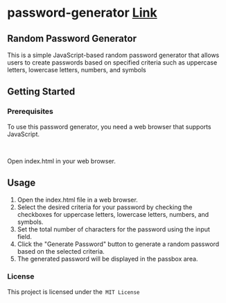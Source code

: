 # password-generator [Link](https://lighthearted-puffpuff-d43f58.netlify.app/)
<h2> Random Password Generator</h2>


<p> This is a simple JavaScript-based random password generator that allows users to create passwords based on specified criteria such as uppercase letters, lowercase letters, numbers, and symbols</p>

<h2> Getting Started </h2>
<h3> Prerequisites </h3>
<p> To use this password generator, you need a web browser that supports JavaScript. </p> <br>
<p> Open index.html in your web browser. </p>
<h2> Usage </h2>
<ol>
  <li> Open the index.html file in a web browser.</li>
  <li> Select the desired criteria for your password by checking the checkboxes for uppercase letters, lowercase letters, numbers, and symbols.</li>
  <li> Set the total number of characters for the password using the input field.</li>
  <li> Click the "Generate Password" button to generate a random password based on the selected criteria.
  <li> The generated password will be displayed in the passbox area.</li>
</ol>

<h3> License </h3>
<p> This project is licensed under the<code> MIT License  </code> </p>
